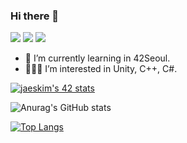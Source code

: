 ### Hi there 👋

<!-- badge: https://simpleicons.org -->
<a href="버튼을 눌렀을 때 이동할 링크" target="_blank"><img src="https://img.shields.io/badge/42Seoul-000000?style=flat-square&logo=42&logoColor=FFFFFF"/></a>
<a href="버튼을 눌렀을 때 이동할 링크" target="_blank"><img src="https://img.shields.io/badge/Unity-000000?style=flat-square&logo=Unity&logoColor=FFFFFF"/></a>
<a href="버튼을 눌렀을 때 이동할 링크" target="_blank"><img src="https://img.shields.io/badge/skfldao@gmail.com-EA4335?style=flat-square&logo=Gmail&logoColor=FFFFFF"/></a>

- 🌱 I’m currently learning in 42Seoul.
- 👩🏻‍💻 I’m interested in Unity, C++, C#.

<!-- 42 badge: https://github.com/JaeSeoKim/badge42 -->
[![jaeskim's 42 stats](https://badge42.herokuapp.com/api/stats/nasong?privacyEmail=true)](https://github.com/JaeSeoKim/badge42)
<!-- state: https://github.com/anuraghazra/github-readme-stats/blob/master/themes/README.md -->
![Anurag's GitHub stats](https://github-readme-stats.vercel.app/api?username=songnari&show_icons=true&theme=vue)
<!-- Most Used Languages: https://github.com/anuraghazra/github-readme-stats -->
[![Top Langs](https://github-readme-stats.vercel.app/api/top-langs/?username=songnari&langs_count=4)](https://github.com/anuraghazra/github-readme-stats)


<!--
**songnari/songnari** is a ✨ _special_ ✨ repository because its `README.md` (this file) appears on your GitHub profile.

Here are some ideas to get you started:

- 🔭 I’m currently working on ...
- 🌱 I’m currently learning ...
- 👯 I’m looking to collaborate on ...
- 🤔 I’m looking for help with ...
- 💬 Ask me about ...
- 📫 How to reach me: ...
- 😄 Pronouns: ...
- ⚡ Fun fact: ...
-->
